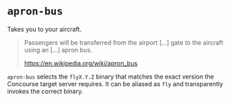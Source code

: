 # `apron-bus`

Takes you to your aircraft.

> Passengers will be transferred from the airport […] gate to the aircraft using an […] apron bus.
>
> https://en.wikipedia.org/wiki/apron_bus

`apron-bus` selects the `flyX.Y.Z` binary that matches the exact version the Concourse target server requires. It can be aliased as `fly` and transparently invokes the correct binary.
